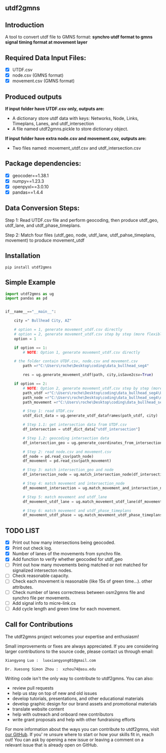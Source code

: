 ## utdf2gmns

## Introduction

A tool to convert utdf file to GMNS format:  **synchro utdf format to gmns signal timing format at movement layer**

## Required Data Input Files:

* [X] UTDF.csv
* [X] node.csv (GMNS format)
* [X] movement.csv (GMNS format)

## **Produced outputs**

**If input folder have UTDF.csv only, outputs are:**

* A dictionary store utdf data with keys: Networks, Node, Links, Timeplans, Lanes, and utdf_intersection
* A file named utdf2gmns.pickle to store dictionary object.

**If input folder have extra node.csv and movement.csv, outputs are:**

* Two files named:  movement_utdf.csv and utdf_intersection.csv

## **Package dependencies**:

* [X] geocoder==1.38.1
* [X] numpy==1.23.3
* [X] openpyxl==3.0.10
* [X] pandas==1.4.4

## Data Conversion Steps:

Step 1: Read UTDF.csv file and perform geocoding, then produce utdf_geo, utdf_lane, and utdf_phase_timeplans.

Step 2: Match four files (utdf_geo, node, utdf_lane, utdf_pahse_timeplans, movement) to produce movement_utdf

## Installation

`pip install utdf2gmns`

## Simple Example

```python
import utdf2gmns as ug
import pandas as pd


if__name__=="__main__":

    city =" Bullhead City, AZ"

    # option = 1, generate movement_utdf.csv directly
    # option = 2, generate movement_utdf.csv step by step (more flexible)
    option = 1

    if option == 1:
        # NOTE: Option 1, generate movement_utdf.csv directly

	# the folder contain UTDF.csv, node.csv and movement.csv
        path =r"C:\Users\roche\Desktop\coding\data_bullhead_seg4"

        res = ug.generate_movement_utdf(path, city,isSave2csv=True)

    if option == 2:
        # NOTE: Option 2, generate movement_utdf.csv step by step (more flexible)
        path_utdf =r"C:\Users\roche\Desktop\coding\data_bullhead_seg4\UTDF.csv"
        path_node =r"C:\Users\roche\Desktop\coding\data_bullhead_seg4\node.csv"
        path_movement =r"C:\Users\roche\Desktop\coding\data_bullhead_seg4\movement.csv"

        # Step 1: read UTDF.csv
        utdf_dict_data = ug.generate_utdf_dataframes(path_utdf, city)

        # Step 1.1: get intersection data from UTDF.csv
        df_intersection = utdf_dict_data["utdf_intersection"]

        # Step 1.2: geocoding intersection data
        df_intersection_geo = ug.generate_coordinates_from_intersection(df_intersection)

        # Step 2: read node.csv and movement.csv
        df_node = pd.read_csv(path_node)
        df_movement = pd.read_csv(path_movement)

        # Step 3: match intersection_geo and node
        df_intersection_node = ug.match_intersection_node(df_intersection_geo, df_node)

        # Step 4: match movement and intersection_node
        df_movement_intersection = ug.match_movement_and_intersection_node(df_movement, df_intersection_node)

        # Step 5: match movement and utdf_lane
        df_movement_utdf_lane = ug.match_movement_utdf_lane(df_movement_intersection, utdf_dict_data)

        # Step 6: match movement and utdf_phase_timeplans
        df_movement_utdf_phase = ug.match_movement_utdf_phase_timeplans(df_movement_utdf_lane, utdf_dict_data)

```

## TODO LIST

* [X] Print out how many intersections being geocoded.
* [X] Print out check log.
* [X] Number of lanes of the movements from synchro file.
* [X] Add function to verify whether geocoded for utdf_geo
* [ ] Print out how many movements being matched or not matched for signalized intersecton nodes.
* [ ] Check reasonable capacity.
* [ ] Check each movement is reasonable (like 15s of green time...). other attributes.
* [ ] Check number of lanes correctness between osm2gmns file and synchro file per movements.
* [ ] Add signal info to micre-link.cs
* [ ] Add cycle length and green time for each movement.

## Call for Contributions

The utdf2gmns project welcomes your expertise and enthusiasm!

Small improvements or fixes are always appreciated. If you are considering larger contributions to the source code, please contact us through email:

    Xiangyong Luo :  luoxiangyong01@gmail.com

    Dr. Xuesong Simon Zhou :  xzhou74@asu.edu

Writing code isn't the only way to contribute to utdf2gmns. You can also:

* review pull requests
* help us stay on top of new and old issues
* develop tutorials, presentations, and other educational materials
* develop graphic design for our brand assets and promotional materials
* translate website content
* help with outreach and onboard new contributors
* write grant proposals and help with other fundraising efforts

For more information about the ways you can contribute to utdf2gmns, visit [our GitHub](https://github.com/asu-trans-ai-lab/utdf2gmns). If you' re unsure where to start or how your skills fit in, reach out! You can ask by opening a new issue or leaving a comment on a relevant issue that is already open on GitHub.
